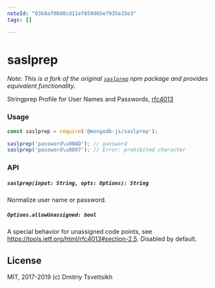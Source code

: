 ```yaml
---
noteId: "0368af00d0cd11ef859d65e7935e33e3"
tags: []

---
```


# saslprep

_Note: This is a fork of the original [`saslprep`](https://www.npmjs.com/package/saslprep) npm package
and provides equivalent functionality._

Stringprep Profile for User Names and Passwords, [rfc4013](https://tools.ietf.org/html/rfc4013)

### Usage

```js
const saslprep = require('@mongodb-js/saslprep');

saslprep('password\u00AD'); // password
saslprep('password\u0007'); // Error: prohibited character
```

### API

##### `saslprep(input: String, opts: Options): String`

Normalize user name or password.

##### `Options.allowUnassigned: bool`

A special behavior for unassigned code points, see https://tools.ietf.org/html/rfc4013#section-2.5. Disabled by default.

## License

MIT, 2017-2019 (c) Dmitriy Tsvettsikh
